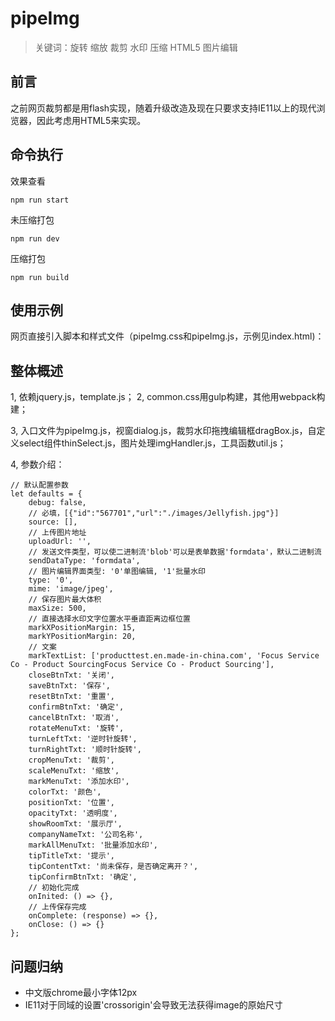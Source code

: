 # pipeImg
> 关键词：旋转 缩放 裁剪 水印 压缩 HTML5 图片编辑
## 前言
之前网页裁剪都是用flash实现，随着升级改造及现在只要求支持IE11以上的现代浏览器，因此考虑用HTML5来实现。

## 命令执行
效果查看
```
npm run start
```
未压缩打包
```
npm run dev
```
压缩打包
```
npm run build
```
## 使用示例
网页直接引入脚本和样式文件（pipeImg.css和pipeImg.js，示例见index.html)：

## 整体概述
1, 依赖jquery.js，template.js；
2, common.css用gulp构建，其他用webpack构建；

3, 入口文件为pipeImg.js，视窗dialog.js，裁剪水印拖拽编辑框dragBox.js，自定义select组件thinSelect.js，图片处理imgHandler.js，工具函数util.js；

4, 参数介绍：
```
// 默认配置参数
let defaults = {
    debug: false,
    // 必填，[{"id":"567701","url":"./images/Jellyfish.jpg"}]
    source: [],
    // 上传图片地址
    uploadUrl: '',
    // 发送文件类型，可以使二进制流'blob'可以是表单数据'formdata'，默认二进制流
    sendDataType: 'formdata',
    // 图片编辑界面类型: '0'单图编辑, '1'批量水印
    type: '0',
    mime: 'image/jpeg',
    // 保存图片最大体积
    maxSize: 500,
    // 直接选择水印文字位置水平垂直距离边框位置
    markXPositionMargin: 15,
    markYPositionMargin: 20,
    // 文案
    markTextList: ['producttest.en.made-in-china.com', 'Focus Service Co - Product SourcingFocus Service Co - Product Sourcing'],
    closeBtnTxt: '关闭',
    saveBtnTxt: '保存',
    resetBtnTxt: '重置',
    confirmBtnTxt: '确定',
    cancelBtnTxt: '取消',
    rotateMenuTxt: '旋转',
    turnLeftTxt: '逆时针旋转',
    turnRightTxt: '顺时针旋转',
    cropMenuTxt: '裁剪',
    scaleMenuTxt: '缩放',
    markMenuTxt: '添加水印',
    colorTxt: '颜色',
    positionTxt: '位置',
    opacityTxt: '透明度',
    showRoomTxt: '展示厅',
    companyNameTxt: '公司名称',
    markAllMenuTxt: '批量添加水印',
    tipTitleTxt: '提示',
    tipContentTxt: '尚未保存，是否确定离开？',
    tipConfirmBtnTxt: '确定',
    // 初始化完成
    onInited: () => {},
    // 上传保存完成
    onComplete: (response) => {},
    onClose: () => {}
};
```

## 问题归纳
+ 中文版chrome最小字体12px
+ IE11对于同域的设置'crossorigin'会导致无法获得image的原始尺寸